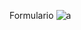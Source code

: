 Formulario
![a](https://user-images.githubusercontent.com/90015426/146043555-11f2070d-92f9-400a-a877-4934e1159871.png)
